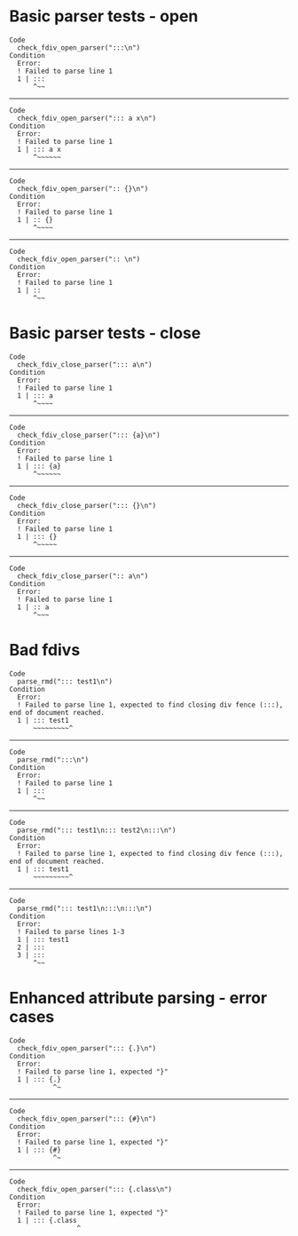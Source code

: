 # Basic parser tests - open

    Code
      check_fdiv_open_parser(":::\n")
    Condition
      Error:
      ! Failed to parse line 1
      1 | :::
          ^~~

---

    Code
      check_fdiv_open_parser("::: a x\n")
    Condition
      Error:
      ! Failed to parse line 1
      1 | ::: a x
          ^~~~~~~

---

    Code
      check_fdiv_open_parser(":: {}\n")
    Condition
      Error:
      ! Failed to parse line 1
      1 | :: {}
          ^~~~~

---

    Code
      check_fdiv_open_parser(":: \n")
    Condition
      Error:
      ! Failed to parse line 1
      1 | :: 
          ^~~

# Basic parser tests - close

    Code
      check_fdiv_close_parser("::: a\n")
    Condition
      Error:
      ! Failed to parse line 1
      1 | ::: a
          ^~~~~

---

    Code
      check_fdiv_close_parser("::: {a}\n")
    Condition
      Error:
      ! Failed to parse line 1
      1 | ::: {a}
          ^~~~~~~

---

    Code
      check_fdiv_close_parser("::: {}\n")
    Condition
      Error:
      ! Failed to parse line 1
      1 | ::: {}
          ^~~~~~

---

    Code
      check_fdiv_close_parser(":: a\n")
    Condition
      Error:
      ! Failed to parse line 1
      1 | :: a
          ^~~~

# Bad fdivs

    Code
      parse_rmd("::: test1\n")
    Condition
      Error:
      ! Failed to parse line 1, expected to find closing div fence (:::), end of document reached.
      1 | ::: test1
          ~~~~~~~~~^

---

    Code
      parse_rmd(":::\n")
    Condition
      Error:
      ! Failed to parse line 1
      1 | :::
          ^~~

---

    Code
      parse_rmd("::: test1\n::: test2\n:::\n")
    Condition
      Error:
      ! Failed to parse line 1, expected to find closing div fence (:::), end of document reached.
      1 | ::: test1
          ~~~~~~~~~^

---

    Code
      parse_rmd("::: test1\n:::\n:::\n")
    Condition
      Error:
      ! Failed to parse lines 1-3
      1 | ::: test1
      2 | :::
      3 | :::
          ^~~

# Enhanced attribute parsing - error cases

    Code
      check_fdiv_open_parser("::: {.}\n")
    Condition
      Error:
      ! Failed to parse line 1, expected "}"
      1 | ::: {.}
               ^~

---

    Code
      check_fdiv_open_parser("::: {#}\n")
    Condition
      Error:
      ! Failed to parse line 1, expected "}"
      1 | ::: {#}
               ^~

---

    Code
      check_fdiv_open_parser("::: {.class\n")
    Condition
      Error:
      ! Failed to parse line 1, expected "}"
      1 | ::: {.class
                     ^

